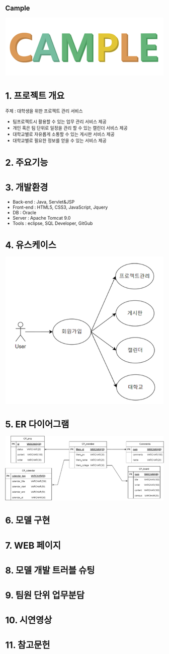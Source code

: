## Cample
![cample](./images/CAMPLE.png)
# 1. 프로젝트 개요
주제 : 대학생을 위한 프로젝트 관리 서비스
- 팀프로젝트시 활용할 수 있는 업무 관리 서비스 제공
- 개인 혹은 팀 단위로 일정을 관리 할 수 있는 캘린더 서비스 제공
- 대학교별로 자유롭게 소통할 수 있는 게시판 서비스 제공
- 대학교별로 필요한 정보를 얻을 수 있는 서비스 제공

# 2. 주요기능

# 3. 개발환경
- Back-end : Java, Servlet&JSP
- Front-end : HTML5, CSS3, JavaScript, Jquery
- DB : Oracle
- Server : Apache Tomcat 9.0
- Tools : eclipse, SQL Developer, GitGub
# 4. 유스케이스
![usecase](./images/usecase.png)

# 5. ER 다이어그램
![ERDIAGRAM](./images/ERDIAGRAM.png)
# 6. 모델 구현

# 7. WEB 페이지

# 8. 모델 개발 트러블 슈팅

# 9. 팀원 단위 업무분담

# 10. 시연영상

# 11. 참고문헌

